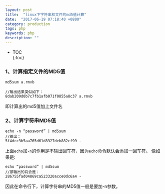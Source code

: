```yaml
---
layout: post
title:  "linux下字符串和文件的md5值计算"
date:  "2017-06-19 07:18:40 +0800"
category: production
tags: php
keywords: php
description: ""
---
```


* TOC  
{:toc}  


### 1、计算指定文件的MD5值

```
md5sum a.rmvb

//输出结果类似如下：
8dab209d0b7c7fb1afb071f0855a8c37 a.rmvb
```

即计算出的md5值加上文件名

### 2、计算字符串MD5值

```
echo -n “password” | md5sum
//输出：
5f4dcc3b5aa765d61d8327deb882cf99 -
```

上面`echo`加`-n`的作用是不输出回车符，因为`echo`命令默认会添加一回车符。
像如果是:

```
echo “password” | md5sum
//那输出的将会是：
286755fad04869ca523320acce0dc6a4 -
```

因此在命令行下，计算字符串的MD5值一般是要加-n参数。